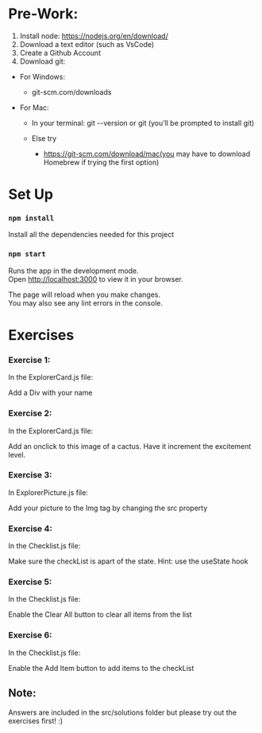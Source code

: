 # Pre-Work:
1. Install node: https://nodejs.org/en/download/
2. Download a text editor (such as VsCode)
3. Create a Github Account
4. Download git: 

* For Windows:
  * git-scm.com/downloads


* For Mac: 
  * In your terminal: git --version or git (you’ll be prompted to install git)

  * Else try
    * https://git-scm.com/download/mac(you may have to download Homebrew if trying the first option)


# Set Up 

### `npm install`

Install all the dependencies needed for this project


### `npm start`

Runs the app in the development mode.\
Open [http://localhost:3000](http://localhost:3000) to view it in your browser.

The page will reload when you make changes.\
You may also see any lint errors in the console.

# Exercises
### Exercise 1: 
In the ExplorerCard.js file:

Add a Div with your name

### Exercise 2:
In the ExplorerCard.js file:

Add an onclick to this image of a cactus. Have it increment the excitement level.

### Exercise 3:
In ExplorerPicture.js file:

Add your picture to the Img tag by changing the src property

### Exercise 4:
In the Checklist.js file:

Make sure the checkList is apart of the state. Hint: use the useState hook

### Exercise 5:
In the Checklist.js file:

Enable the Clear All button to clear all items from the list

### Exercise 6:
In the Checklist.js file:

Enable the Add Item button to add items to the checkList

## Note:

Answers are included in the src/solutions folder but please try out the exercises first! :)
